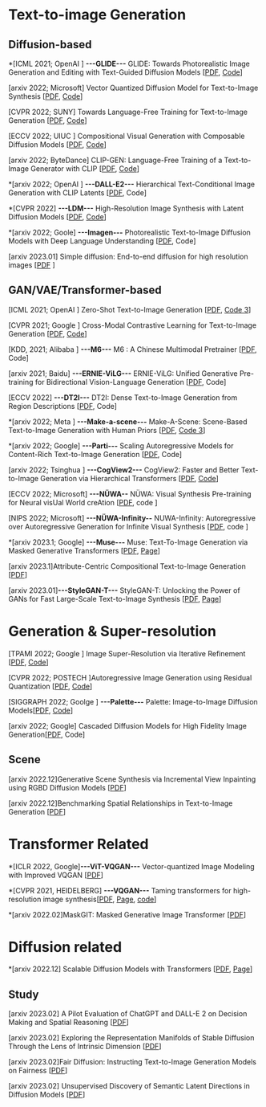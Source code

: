 # Text-to-image Generation 

## Diffusion-based 

*[ICML 2021; OpenAI ] **---GLIDE---** GLIDE: Towards Photorealistic Image Generation and Editing with Text-Guided Diffusion Models \[[PDF](https://arxiv.org/pdf/2112.10741.pdf), [Code](https://github.com/openai/glide-text2im)\]

[arxiv 2022; Microsoft] Vector Quantized Diffusion Model for Text-to-Image Synthesis \[[PDF](https://arxiv.org/pdf/2111.14822.pdf), [Code](https://github.com/cientgu/VQ-Diffusion)\]

[CVPR 2022; SUNY] Towards Language-Free Training for Text-to-Image Generation \[[PDF](https://openaccess.thecvf.com/content/CVPR2022/papers/Zhou_Towards_Language-Free_Training_for_Text-to-Image_Generation_CVPR_2022_paper.pdf), [Code](https://github.com/drboog/Lafite)\]

[ECCV 2022; UIUC ] Compositional Visual Generation with Composable Diffusion Models \[[PDF](https://arxiv.org/pdf/2206.01714.pdf), [Code](https://github.com/energy-based-model/Compositional-Visual-Generation-with-Composable-Diffusion-Models-PyTorch)\]

[arxiv 2022; ByteDance] CLIP-GEN: Language-Free Training of a Text-to-Image Generator with CLIP \[[PDF](https://arxiv.org/pdf/2203.00386.pdf), [Code](https://github.com/HFAiLab/clip-gen)\]

*[arxiv 2022; OpenAI ]  **---DALL-E2---** Hierarchical Text-Conditional Image Generation with CLIP Latents \[[PDF](https://arxiv.org/pdf/2204.06125.pdf), Code\]

*[CVPR 2022] **---LDM---** High-Resolution Image Synthesis with Latent Diffusion Models \[[PDF](https://arxiv.org/pdf/2112.10752.pdf), [Code](https://github.com/CompVis/latent-diffusion)\]

*[arxiv 2022; Goole] **---Imagen---**  Photorealistic Text-to-Image Diffusion Models with Deep Language Understanding \[[PDF](https://arxiv.org/pdf/2205.11487.pdf), Code\]

[arxiv 2023.01] Simple diffusion: End-to-end diffusion for high resolution images [[PDF](https://arxiv.org/pdf/2301.11093.pdf) ]

## GAN/VAE/Transformer-based 

[ICML 2021; OpenAI ] Zero-Shot Text-to-Image Generation \[[PDF](https://arxiv.org/pdf/2102.12092.pdf), [Code 3](https://github.com/YoadTew/zero-shot-image-to-text)\]

[CVPR 2021; Google ] Cross-Modal Contrastive Learning for Text-to-Image Generation \[[PDF](https://arxiv.org/pdf/2101.04702.pdf), [Code](https://github.com/google-research/xmcgan_image_generation)\]

[KDD, 2021; Alibaba ] **---M6---**  M6 : A Chinese Multimodal Pretrainer \[[PDF](https://arxiv.org/pdf/2103.00823.pdf), Code\]

[arxiv 2021; Baidu] **---ERNIE-ViLG---** ERNIE-ViLG: Unified Generative Pre-training for Bidirectional Vision-Language Generation \[[PDF](https://arxiv.org/pdf/2112.15283.pdf), Code\]

[ECCV 2022] **---DT2I---** DT2I: Dense Text-to-Image Generation from Region Descriptions \[[PDF](https://arxiv.org/pdf/2204.02035.pdf), Code\]

*[arxiv 2022; Meta ] **---Make-a-scene---** Make-A-Scene: Scene-Based Text-to-Image Generation with Human Priors \[[PDF](https://arxiv.org/pdf/2203.13131.pdf), [Code 3](https://github.com/CasualGANPapers/Make-A-Scene)\]

*[arxiv 2022; Google] **---Parti---** Scaling Autoregressive Models for Content-Rich Text-to-Image Generation \[[PDF](https://arxiv.org/pdf/2206.10789.pdf), Code\]

[arxiv 2022; Tsinghua ] **---CogView2---** CogView2: Faster and Better Text-to-Image Generation via Hierarchical Transformers \[[PDF](https://arxiv.org/pdf/2204.14217.pdf), [Code](https://github.com/THUDM/CogView2)\]

[ECCV 2022; Microsoft] **---NÜWA--** NÜWA: Visual Synthesis Pre-training for Neural visUal World creAtion \[[PDF](https://arxiv.org/pdf/2111.12417.pdf), code \]

[NIPS 2022; Microsoft] **---NÜWA-Infinity--** NUWA-Infinity: Autoregressive over Autoregressive Generation for Infinite Visual Synthesis \[[PDF](https://arxiv.org/pdf/2207.09814.pdf), code \]

*[arxiv 2023.1; Google] **---Muse---** Muse: Text-To-Image Generation via Masked Generative Transformers [[PDF](https://arxiv.org/abs/2301.00704), [Page](https://muse-model.github.io/)]

[arxiv 2023.1]Attribute-Centric Compositional Text-to-Image Generation [[PDF](https://arxiv.org/pdf/2301.01413.pdf)]

[arxiv 2023.01]**---StyleGAN-T---** StyleGAN-T: Unlocking the Power of GANs for Fast Large-Scale Text-to-Image Synthesis [[PDF](https://arxiv.org/abs/2301.09515), [Page](https://sites.google.com/view/stylegan-t/)]

# Generation & Super-resolution 

[TPAMI 2022; Google ] Image Super-Resolution via Iterative Refinement \[[PDF](https://arxiv.org/pdf/2104.07636.pdf), [Code](https://github.com/Janspiry/Image-Super-Resolution-via-Iterative-Refinement)\]


[CVPR 2022; POSTECH ]Autoregressive Image Generation using Residual Quantization \[[PDF](https://arxiv.org/pdf/2203.01941.pdf), [Code](https://github.com/kakaobrain/rq-vae-transformer)\]

[SIGGRAPH 2022; Goolge ] **---Palette---** Palette: Image-to-Image Diffusion Models\[[PDF](https://arxiv.org/pdf/2111.05826.pdf), [Code](https://github.com/Janspiry/Palette-Image-to-Image-Diffusion-Models)\]

[arxiv 2022; Google] Cascaded Diffusion Models for High Fidelity Image Generation\[[PDF](https://arxiv.org/pdf/2106.15282.pdf), Code\]


## Scene 
[arxiv 2022.12]Generative Scene Synthesis via Incremental View Inpainting using RGBD Diffusion Models [[PDF](https://arxiv.org/pdf/2212.05993.pdf)]

[arxiv 2022.12]Benchmarking Spatial Relationships in Text-to-Image Generation [[PDF](https://arxiv.org/pdf/2212.10015.pdf)]


# Transformer Related 
*[ICLR 2022, Google]**---ViT-VQGAN---** Vector-quantized Image Modeling with Improved VQGAN [[PDF](https://arxiv.org/abs/2110.04627)]

*[CVPR 2021, HEIDELBERG] **---VQGAN---** Taming transformers for high-resolution image synthesis[[PDF](https://arxiv.org/abs/2012.09841), [Page](https://compvis.github.io/taming-transformers/), [code](https://github.com/CompVis/taming-transformers)]

*[arxiv 2022.02]MaskGIT: Masked Generative Image Transformer [[PDF](https://arxiv.org/pdf/2202.04200.pdf)]

# Diffusion related 
*[arxiv 2022.12] Scalable Diffusion Models with Transformers [[PDF](https://arxiv.org/abs/2212.09748), [Page](https://www.wpeebles.com/DiT)]


## Study 
[arxiv 2023.02] A Pilot Evaluation of ChatGPT and DALL-E 2 on Decision Making and Spatial Reasoning [[PDF](https://arxiv.org/abs/2302.09068)]

[arxiv 2023.02] Exploring the Representation Manifolds of Stable Diffusion Through the Lens of Intrinsic Dimension [[PDF](https://arxiv.org/abs/2302.09301)]

[arxiv 2023.02]Fair Diffusion: Instructing Text-to-Image Generation Models on Fairness [[PDF](https://arxiv.org/abs/2302.10893)]

[arxiv 2023.02] Unsupervised Discovery of Semantic Latent Directions in Diffusion Models [[PDF](https://arxiv.org/pdf/2302.12469.pdf)]
